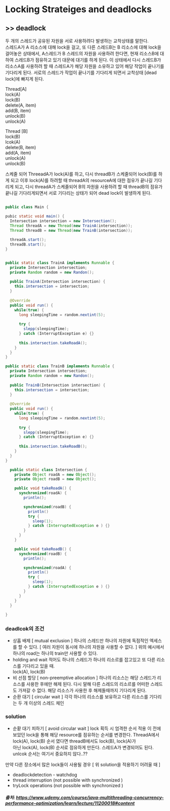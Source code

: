 # Locking Strateiges and deadlocks

## >> deadlock
두 개의 스레드가 공유된 자원을 서로 사용하려다 발생하는 교착상태를 말한다.    
스레드A가 A 리소스에 대해 lock을 걸고, 또 다른 스레드B는 B 리소스에 대해 lock을 걸어놓은 상태에서, A스레드가 B 스레드의 자원을 사용하려 한다면, 현재 리소스B에 대하여
스레드B가 점유하고 있기 대문에 대기를 하게 된다. 이 상태에서 다시 스레드B가 리소스A를 사용하려 할 때 스레드A가 해당 자원을 소유하고 있어 해당 작업이 끝나기를 기다리게 된다.
서로의 스레드가 작업이 끝나기를 기다리게 되면서 교착상태 [dead lock]에 빠지게 된다.

Thread[A]    
lock(A)     
lock(B)    
delete(A, item)    
add(B, item)    
unlock(B)    
unlock(A)    

Thread [B]    
lock(B)    
lcok(A)    
delete(B, item)    
add(A, item)    
unlock(A)    
unlock(B)        

스케줄 되어 ThreeadA가 lock(A)를 하고, 다시 threadB가 스케줄되어 lock(B)를 하게 되고 이후 lock(A)를 하려할 때 threadA의 resourceA에 대한 점유가 끝나길 기다리게 되고, 
다시 threadA가 스케줄되어 B의 자원을 사용하려 할 때 threadB의 점유가 끝나길 기다리게되면서 서로 기다리는 상태가 되어 dead lock이 발생하게 된다.


```java

public class Main {

pubic static void main() {
  Intersection intersection = new Intersection();
  Thread threadA = new Thread(new TrainA(intersection));
  Thread threadB = new Thread(new TrainB(intersection));
  
  threadA.start();
  threadB.start();
}


public static class TrainA implements Runnable {
  private Intersection intersection;
  private Random random = new Randon();
  
  public TrainA(Intersection intersection) {
    this.intersection = intersection; 
  }
  
  @Override
  public void run() {
    while(true) {
      long sleepingTime = random.nextint(5);
      
      try {
        slepp(sleepingTime);
      } catch (InterruptException e) {}
      
      this.intersection.takeRoadA();
    } 
  }
}

public static class TrainB implements Runnable {
  private Intersection intersection;
  private Random random = new Randon();
  
  public TrainB(Intersection intersection) {
    this.intersection = intersection; 
  }
  
  @Override
  public void run() {
    while(true) {
      long sleepingTime = random.nextint(5);
      
      try {
        slepp(sleepingTime);
      } catch (InterruptException e) {}
      
      this.intersection.takeRoadB();
    } 
  }
}

  public static class Intersection {
    private Object roadA = new Object();
    private Object roadB = new Object();

    public void takeRoadA() {
      synchronized(roadA) {
        println();

        synchronized(roadB) {
          println()
          try {
            sleep(1);
          } catch (InterruptedException e ) {}
        }
      }
    }

    public void takeRoadB() {
      synchronized(roadB) {
        println();

        synchronized(roadA) {
          println()
          try {
            sleep(1);
          } catch (InterruptedException e ) {}
        }
      }
    }
  } 
  
}
```

### deadlcok의 조건
- 상홉 배제 [ mutual exclusion ]
    하나의 스레드만 하나의 자원에 독점적인 엑세스를 할 수 있다. [ 여러 자원이 동시에 하나의 자원을 사용할 수 없다. ]
    위의 예시에서 하나의 road는 하나의 train만 사용할 수 있다. 
- holding and wait
  적어도 하나의 스레드가 하나의 리소르를 잡고있고 또 다른 리소스를 기다리고 있을 때.   
  lock(A), lock(B)
- 비 선점 할당 [ non-preemptive allocation ]
  하나의 리소스는 해당 스레드가 리소스를 사용한 후에만 해제 된다.
  다시 말해 다른 스레드의 리소르를 어떠한 스레드도 가져갈 수 없다. 해당 리소스가 사용한 후 해제돌때까지 기다리게 된다.
- 순환 대기 [ circular wait ]
  각각 하나의 리소스를 보유하고 다른 리소스를 기다리는 두 개 이상의 스레드 체인


### solution
- 순홛 대기 피하기 [ avoid circular wait ]
  lock 획득 시 엄격한 순서 적용
  이 전에 보았던 lock을 통해 해당 resource를 점유하는 순서를 변경한다. ThreadA에서 lock(A), lock(B) 순서 였다면 threadB에서도 lock(B), lock(A)가     
  아닌 lock(A), lock(B) 순서로 점유하게 만든다. 스레드A가 변경되어도 된다. unlcok 순서는 여기서 중요하지 않다..??

만약 다른 장소에서 많은 lock들이 사용될 경우 [ 위 solution을 적용하기 어려울 때 ]
- deadlockdetection - watchdog
- thread interruption (not possible with synchronized )
- tryLock operations (not possible with synchronized )



##### 출처: https://www.udemy.com/course/java-multithreading-concurrency-performance-optimization/learn/lecture/11200018#content

